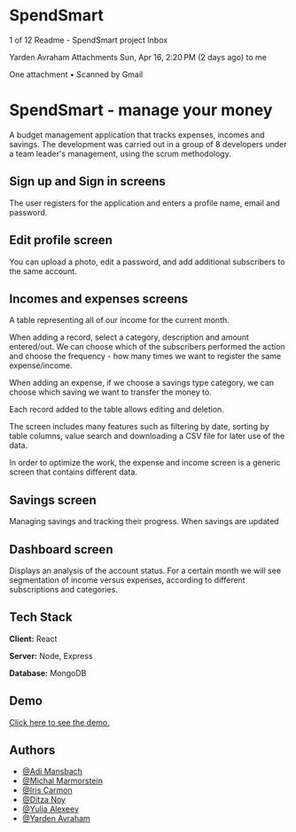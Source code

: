 # SpendSmart


1 of 12
Readme - SpendSmart project
Inbox

Yarden Avraham
Attachments
Sun, Apr 16, 2:20 PM (2 days ago)
to me


 One attachment
  •  Scanned by Gmail
# SpendSmart - manage your money

A budget management application that tracks expenses, incomes and savings. The development was carried out in a group of 8 developers under a team leader's management, using the scrum methodology.

## Sign up and Sign in screens

The user registers for the application and enters a profile name, email and password.

## Edit profile screen

You can upload a photo, edit a password, and add additional subscribers to the same account.

## Incomes and expenses screens

A table representing all of our income for the current month.

When adding a record, select a category, description and amount entered/out. We can choose which of the subscribers performed the action and choose the frequency - how many times we want to register the same expense/income.

When adding an expense, if we choose a savings type category, we can choose which saving we want to transfer the money to.

Each record added to the table allows editing and deletion.

The screen includes many features such as filtering by date, sorting by table columns, value search and downloading a CSV file for later use of the data.

In order to optimize the work, the expense and income screen is a generic screen that contains different data.

## Savings screen

Managing savings and tracking their progress. When savings are updated

## Dashboard screen

Displays an analysis of the account status. For a certain month we will see segmentation of income versus expenses, according to different subscriptions and categories.



## Tech Stack

**Client:** React

**Server:** Node, Express
 
 **Database:** MongoDB


## Demo

[Click here to see the demo.](https://www.loom.com/share/ade6a7950d4f4a3bac7e1107216d04f1)


## Authors

- [@Adi Mansbach](https://www.github.com/AdiMansbach)
- [@Michal Marmorstein](https://www.github.com/michalmarmorstein)
- [@Iris Carmon](https://www.github.com/icarmon)
- [@Ditza Noy](https://www.github.com/Ditza-Noy)
- [@Yulia Alexeev](https://www.github.com/yuliaalexeev)
- [@Yarden Avraham](https://www.github.com/yardenavraham)
